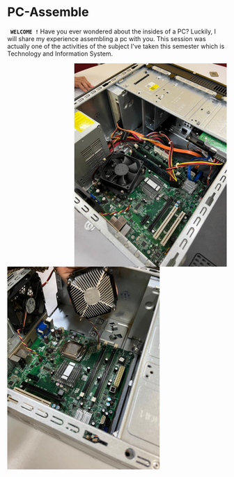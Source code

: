 # PC-Assemble

**` WELCOME !`**
Have you ever wondered about the insides of a PC? Luckily, I will share my experience assembling a pc with you. This session was actually one of the activities of the subject I've taken this semester which is Technology and Information System. 

<img align="right" alt="Coding" width="350" src="WhatsApp Image 2024-12-06 at 15.59.07_3f02d288.jpg">                      

<img align="left" alt="Coding" width="350" src="WhatsApp Image 2024-12-06 at 16.41.18_4cb28cff.jpg">


